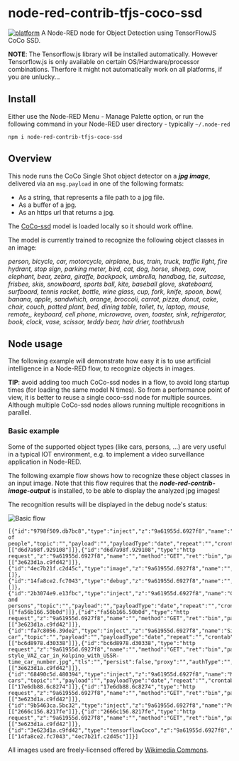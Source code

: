 # node-red-contrib-tfjs-coco-ssd
[![platform](https://img.shields.io/badge/platform-Node--RED-red)](https://nodered.org)
A Node-RED node for Object Detection using TensorFlowJS CoCo SSD.

**NOTE**: The Tensorflow.js library will be installed automatically.  However Tensorflow.js is only available on certain OS/Hardware/processor combinations.  Therfore it might not automatically work on all platforms, if you are unlucky...

## Install

Either use the Node-RED Menu - Manage Palette option, or run the following command in your Node-RED user directory - typically `~/.node-red`

    npm i node-red-contrib-tfjs-coco-ssd

## Overview

This node runs the CoCo Single Shot object detector on a ***jpg image***, delivered via an ```msg.payload``` in one of the following formats:
+ As a string, that represents a file path to a jpg file.
+ As a buffer of a jpg.
+ As an https url that returns a jpg.

The [CoCo-ssd](https://github.com/tensorflow/tfjs-models/tree/master/coco-ssd) model is loaded locally so it should work offline.  

The model is currently trained to recognize the following object classes in an image:

*person, bicycle, car, motorcycle, airplane, bus, train, truck, traffic light, fire hydrant, stop sign, parking meter, bird, cat, dog, horse, sheep, cow, elephant, bear, zebra, giraffe, backpack, umbrella, handbag, tie, suitcase, frisbee, skis, snowboard, sports ball, kite, baseball glove, skateboard, surfboard, tennis racket, bottle, wine glass, cup, fork, knife, spoon, bowl, banana, apple, sandwhich, orange, broccoli, carrot, pizza, donut, cake, chair, couch, potted plant, bed, dining table, toilet, tv, laptop, mouse, remote,, keyboard, cell phone, microwave, oven, toaster, sink, refrigerator, book, clock, vase, scissor, teddy bear, hair drier, toothbrush*

## Node usage

The following example will demonstrate how easy it is to use artificial intelligence in a Node-RED flow, to recognize objects in images.

**TIP**: avoid adding too much CoCo-ssd nodes in a flow, to avoid long startup times (for loading the same model N times).   So from a performance point of view, it is better to reuse a single coco-ssd node for multiple sources.  Although multiple CoCo-ssd nodes allows running multiple recognitions in parallel.

### Basic example

Some of the supported object types (like cars, persons, ...) are very useful in a typical IOT environment, e.g. to implement a video surveillance application in Node-RED.

The following example flow shows how to recognize these object classes in an input image.  Note that this flow requires that the ***node-red-contrib-image-output*** is installed, to be able to display the analyzed jpg images!

The recognition results will be displayed in the debug node's status:

![Basic flow](https://user-images.githubusercontent.com/14224149/78180237-c5a89c00-7462-11ea-80f7-fb6b7637f718.png)

```
[{"id":"9798f509.db7bc8","type":"inject","z":"9a61955d.6927f8","name":"Group of people","topic":"","payload":"","payloadType":"date","repeat":"","crontab":"","once":false,"onceDelay":0.1,"x":260,"y":920,"wires":[["d6d7a98f.929108"]]},{"id":"d6d7a98f.929108","type":"http request","z":"9a61955d.6927f8","name":"","method":"GET","ret":"bin","paytoqs":false,"url":"https://upload.wikimedia.org/wikipedia/commons/b/b3/Team_Queerala.jpg","tls":"","persist":false,"proxy":"","authType":"","x":490,"y":920,"wires":[["3e623d1a.c9fd42"]]},{"id":"4ec7b21f.c2d45c","type":"image","z":"9a61955d.6927f8","name":"","width":"250","data":"image","dataType":"msg","thumbnail":false,"active":true,"x":920,"y":1000,"wires":[]},{"id":"14fa8ce2.fc7043","type":"debug","z":"9a61955d.6927f8","name":"","active":true,"tosidebar":true,"console":false,"tostatus":true,"complete":"classes","targetType":"msg","x":910,"y":920,"wires":[]},{"id":"2b3074e9.e13fbc","type":"inject","z":"9a61955d.6927f8","name":"Cars and persons","topic":"","payload":"","payloadType":"date","repeat":"","crontab":"","once":false,"onceDelay":0.1,"x":270,"y":980,"wires":[["fa56b166.50b0d"]]},{"id":"fa56b166.50b0d","type":"http request","z":"9a61955d.6927f8","name":"","method":"GET","ret":"bin","paytoqs":false,"url":"https://upload.wikimedia.org/wikipedia/commons/9/9d/Pedestrian_checking_before_crossing_the_road.jpg","tls":"","persist":false,"proxy":"","authType":"","x":490,"y":980,"wires":[["3e623d1a.c9fd42"]]},{"id":"fa7c8056.39de2","type":"inject","z":"9a61955d.6927f8","name":"Single car","topic":"","payload":"","payloadType":"date","repeat":"","crontab":"","once":false,"onceDelay":0.1,"x":240,"y":1040,"wires":[["bc6d8978.d30338"]]},{"id":"bc6d8978.d30338","type":"http request","z":"9a61955d.6927f8","name":"","method":"GET","ret":"bin","paytoqs":false,"url":"https://upload.wikimedia.org/wikipedia/commons/c/cb/Old-style_VAZ_car_in_Kolpino_with_USSR-time_car_number.jpg","tls":"","persist":false,"proxy":"","authType":"","x":490,"y":1040,"wires":[["3e623d1a.c9fd42"]]},{"id":"68490c5d.480394","type":"inject","z":"9a61955d.6927f8","name":"Multiple cars","topic":"","payload":"","payloadType":"date","repeat":"","crontab":"","once":false,"onceDelay":0.1,"x":250,"y":1100,"wires":[["17e6db88.6c8274"]]},{"id":"17e6db88.6c8274","type":"http request","z":"9a61955d.6927f8","name":"","method":"GET","ret":"bin","paytoqs":false,"url":"https://upload.wikimedia.org/wikipedia/commons/3/36/Movement_and_cars.jpg","tls":"","persist":false,"proxy":"","authType":"","x":490,"y":1100,"wires":[["3e623d1a.c9fd42"]]},{"id":"9b5463ca.5bc32","type":"inject","z":"9a61955d.6927f8","name":"Pedestrians","topic":"","payload":"","payloadType":"date","repeat":"","crontab":"","once":false,"onceDelay":0.1,"x":250,"y":1160,"wires":[["2666c156.8217fe"]]},{"id":"2666c156.8217fe","type":"http request","z":"9a61955d.6927f8","name":"","method":"GET","ret":"bin","paytoqs":false,"url":"https://upload.wikimedia.org/wikipedia/commons/3/3f/Pedestrian_crossing_street.jpg","tls":"","persist":false,"proxy":"","authType":"","x":490,"y":1160,"wires":[["3e623d1a.c9fd42"]]},{"id":"3e623d1a.c9fd42","type":"tensorflowCoco","z":"9a61955d.6927f8","name":"","modelUrl":"http://localhost:1880/coco/model.json","scoreThreshold":0.5,"passthru":true,"x":690,"y":920,"wires":[["14fa8ce2.fc7043","4ec7b21f.c2d45c"]]}]
```
All images used are freely-licensed offered by [Wikimedia Commons](https://commons.wikimedia.org/wiki/Commons:Welcome).

